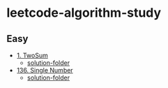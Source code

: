 # leetcode-algorithm-study

## Easy
* [1. TwoSum](https://leetcode.com/problems/two-sum/submissions/)
    * [solution-folder](https://github.com/Rachel4858/leetcode-algorithm-study/tree/develop/twoSum)
* [136. Single Number](https://leetcode.com/problems/single-number/description/)
    * [solution-folder](https://github.com/Rachel4858/leetcode-algorithm-study/tree/develop/singleNumber)
